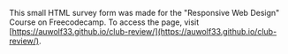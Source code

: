 This small HTML survey form was made for the "Responsive Web Design" Course on Freecodecamp. To access the page, visit [https://auwolf33.github.io/club-review/](https://auwolf33.github.io/club-review/).